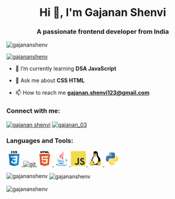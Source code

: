 <h1 align="center">Hi 👋, I'm Gajanan Shenvi</h1>
<h3 align="center">A passionate frontend developer from India</h3>

<p align="left"> <img src="https://komarev.com/ghpvc/?username=gajananshenv&label=Profile%20views&color=0e75b6&style=flat" alt="gajananshenv" /> </p>

<p align="left"> <a href="https://github.com/ryo-ma/github-profile-trophy"><img src="https://github-profile-trophy.vercel.app/?username=gajananshenv" alt="gajananshenv" /></a> </p>

- 🌱 I’m currently learning **DSA JavaScript**

- 💬 Ask me about **CSS HTML**

- 📫 How to reach me **gajanan.shenvi123@gmail.com**

<h3 align="left">Connect with me:</h3>
<p align="left">
<a href="https://linkedin.com/in/gajanan shenvi" target="blank"><img align="center" src="https://raw.githubusercontent.com/rahuldkjain/github-profile-readme-generator/master/src/images/icons/Social/linked-in-alt.svg" alt="gajanan shenvi" height="30" width="40" /></a>
<a href="https://www.leetcode.com/gajanan_03" target="blank"><img align="center" src="https://raw.githubusercontent.com/rahuldkjain/github-profile-readme-generator/master/src/images/icons/Social/leet-code.svg" alt="gajanan_03" height="30" width="40" /></a>
</p>

<h3 align="left">Languages and Tools:</h3>
<p align="left"> <a href="https://www.w3schools.com/css/" target="_blank" rel="noreferrer"> <img src="https://raw.githubusercontent.com/devicons/devicon/master/icons/css3/css3-original-wordmark.svg" alt="css3" width="40" height="40"/> </a> <a href="https://git-scm.com/" target="_blank" rel="noreferrer"> <img src="https://www.vectorlogo.zone/logos/git-scm/git-scm-icon.svg" alt="git" width="40" height="40"/> </a> <a href="https://www.w3.org/html/" target="_blank" rel="noreferrer"> <img src="https://raw.githubusercontent.com/devicons/devicon/master/icons/html5/html5-original-wordmark.svg" alt="html5" width="40" height="40"/> </a> <a href="https://www.java.com" target="_blank" rel="noreferrer"> <img src="https://raw.githubusercontent.com/devicons/devicon/master/icons/java/java-original.svg" alt="java" width="40" height="40"/> </a> <a href="https://developer.mozilla.org/en-US/docs/Web/JavaScript" target="_blank" rel="noreferrer"> <img src="https://raw.githubusercontent.com/devicons/devicon/master/icons/javascript/javascript-original.svg" alt="javascript" width="40" height="40"/> </a> <a href="https://www.linux.org/" target="_blank" rel="noreferrer"> <img src="https://raw.githubusercontent.com/devicons/devicon/master/icons/linux/linux-original.svg" alt="linux" width="40" height="40"/> </a> <a href="https://www.python.org" target="_blank" rel="noreferrer"> <img src="https://raw.githubusercontent.com/devicons/devicon/master/icons/python/python-original.svg" alt="python" width="40" height="40"/> </a> </p>

<p><img align="left" src="https://github-readme-stats.vercel.app/api/top-langs?username=gajananshenv&show_icons=true&theme=synthwave&locale=en&layout=compact" alt="gajananshenv" /></p>

<p>&nbsp;<img align="center" src="https://github-readme-stats.vercel.app/api?username=gajananshenv&show_icons=true&theme=tokyonight&locale=en" alt="gajananshenv" /></p>

<p><img align="center" src="https://github-readme-streak-stats.herokuapp.com/?user=gajananshenv&" alt="gajananshenv" /></p>

